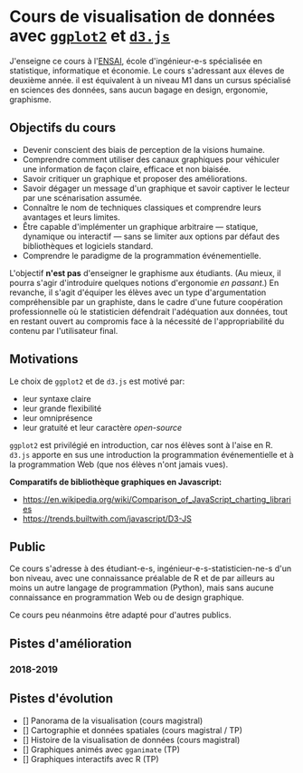 # Cours de visualisation de données avec [`ggplot2`](https://github.com/tidyverse/ggplot2) et [`d3.js`](https://github.com/d3/d3)

J'enseigne ce cours à l'[ENSAI](http://www.ensai.fr), école d'ingénieur-e-s spécialisée en statistique, informatique et économie. Le cours s'adressant aux éleves de deuxième année. il est équivalent à un niveau M1 dans un cursus spécialisé en sciences des données, sans aucun bagage en design, ergonomie, graphisme.

## Objectifs du cours

- Devenir conscient des biais de perception de la visions humaine.
- Comprendre comment utiliser des canaux graphiques pour véhiculer une information de façon claire, efficace et non biaisée.
- Savoir critiquer un graphique et proposer des améliorations.
- Savoir dégager un message d'un graphique et savoir captiver le lecteur par une scénarisation assumée.
- Connaître le nom de techniques classiques et comprendre leurs avantages et leurs limites.
- Être capable d'implémenter un graphique arbitraire — statique, dynamique ou interactif — sans se limiter aux options par défaut des bibliothèques et logiciels standard.
- Comprendre le paradigme de la programmation événementielle.

L'objectif **n'est pas** d'enseigner le graphisme aux étudiants. (Au mieux, il pourra s'agir d'introduire quelques notions d'ergonomie _en passant_.) En revanche, il s'agit d'équiper les élèves avec un type d'argumentation compréhensible par un graphiste, dans le cadre d'une future coopération professionnelle où le statisticien défendrait l'adéquation aux données, tout en restant ouvert au compromis face à la nécessité de l'appropriabilité du contenu par l'utilisateur final.

## Motivations

Le choix de `ggplot2` et de `d3.js` est motivé par:
- leur syntaxe claire
- leur grande flexibilité
- leur omniprésence
- leur gratuité et leur caractère _open-source_

`ggplot2` est privilégié en introduction, car nos élèves sont à l'aise en R. `d3.js` apporte en sus une introduction la programmation événementielle et à la programmation Web (que nos élèves n'ont jamais vues).

**Comparatifs de bibliothèque graphiques en Javascript:**
- https://en.wikipedia.org/wiki/Comparison_of_JavaScript_charting_libraries
- https://trends.builtwith.com/javascript/D3-JS

## Public

Ce cours s'adresse à des étudiant-e-s, ingénieur-e-s-statisticien-ne-s d'un bon niveau, avec une connaissance préalable de R et de par ailleurs au moins un autre langage de programmation (Python), mais sans aucune connaissance en programmation Web ou de design graphique.

Ce cours peu néanmoins être adapté pour d'autres publics.

## Pistes d'amélioration

### 2018-2019

## Pistes d'évolution

- [] Panorama de la visualisation (cours magistral)
- [] Cartographie et données spatiales (cours magistral / TP)
- [] Histoire de la visualisation de données (cours magistral)
- [] Graphiques animés avec `gganimate` (TP)
- [] Graphiques interactifs avec R (TP)